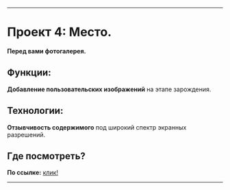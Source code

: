 ***

# Проект 4: Место.

**Перед вами фотогалерея.**

## Функции:

**Добавление пользовательских изображений** на этапе зарождения.

## Технологии:

**Отзывчивость содержимого** под широкий спектр экранных разрешений.

## Где посмотреть?

**По ссылке:** [клик!](https://maximkaschitskiy.github.io/mesto/)

***
